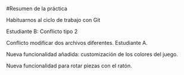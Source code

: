 #Resumen de la práctica

Habituarnos al ciclo de trabajo con Git

Estudiante B: Conflicto tipo 2 

Conflicto modificar dos archivos diferentes. Estudiante A.

Nueva funcionalidad añadida: customización de los colores del juego.

Nueva funcionalidad para rotar piezas con el ratón.

